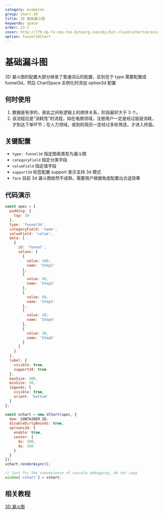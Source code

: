 ```yaml
---
category: examples
group: chart-3d
title: 3D 基础漏斗图
keywords: space
order: 23-2
cover: http://lf9-dp-fe-cms-tos.byteorg.com/obj/bit-cloud/vchart/preview/chart-3d/funnel3d.png
option: funnel3dChart
---
```


# 基础漏斗图

3D 漏斗图的配置大部分继承了普通词云的配置，区别在于 type 需要配置成 funnel3d，然后 ChartSpace 实例化时添加 option3d 配置

## 何时使用

1. 数据是有序的，彼此之间有逻辑上的顺序关系，阶段最好大于 3 个。
2. 该流程应是“消耗性”的流程，如在电商领域，注册用户一定是经过层层消耗，才到达下单环节；在人力领域，收到的简历一定经过多轮筛选，才进入终面。

## 关键配置

- `type: funnel3d` 指定图表类型为漏斗图
- `categoryField` 指定分类字段
- `valueField` 指定值字段
- `support3d` 标签配置 support 表示支持 3d 模式
- `face` 目前 3d 漏斗图依然不成熟，需要用户根据角度配置出合适效果

## 代码演示

```javascript livedemo
const spec = {
  padding: {
    top: 30
  },
  type: 'funnel3d',
  categoryField: 'name',
  valueField: 'value',
  data: [
    {
      id: 'funnel',
      values: [
        {
          value: 100,
          name: 'Step1'
        },
        {
          value: 80,
          name: 'Step2'
        },
        {
          value: 60,
          name: 'Step3'
        },
        {
          value: 40,
          name: 'Step4'
        },
        {
          value: 20,
          name: 'Step5'
        }
      ]
    }
  ],
  label: {
    visible: true,
    support3d: true
  },
  maxSize: 400,
  minSize: 50,
  legends: {
    visible: true,
    orient: 'bottom'
  }
};

const vchart = new VChart(spec, {
  dom: CONTAINER_ID,
  disableDirtyBounds: true,
  options3d: {
    enable: true,
    center: {
      dx: 100,
      dy: 100
    }
  }
});
vchart.renderAsync();

// Just for the convenience of console debugging, do not copy
window['vchart'] = vchart;
```

## 相关教程

[3D 漏斗图](link)
